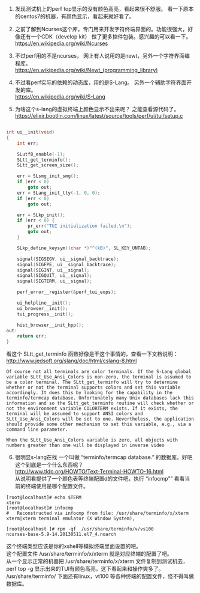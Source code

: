 1.  发现测试机上的perf top显示的没有颜色高亮，看起来很不舒服。
看一下原本的centos7的机器，有颜色显示，看起来就好看了。    



2.  之前了解到Ncurses这个库，专门用来开发字符终端界面的。功能很强大，好像还有一个CDK（develop kit） 做了更多控件包装。感兴趣的可以看一下。   
https://en.wikipedia.org/wiki/Ncurses




3.  不过perf用的不是ncurses， 网上有人说用的是newt，另外一个字符界面编程库。    
https://en.wikipedia.org/wiki/Newt_(programming_library)



4.  不过看perf实际的依赖的动态库，用的是S-Lang。  另外一个辅助字符界面开发的库。   
https://en.wikipedia.org/wiki/S-Lang



5.  为啥这个s-lang的虚拟终端上颜色显示不出来呢？ 之能查看源代码了。      
https://elixir.bootlin.com/linux/latest/source/tools/perf/ui/tui/setup.c
```c

int ui__init(void)
{
	int err;

	SLutf8_enable(-1);
	SLtt_get_terminfo();
	SLtt_get_screen_size();

	err = SLsmg_init_smg();
	if (err < 0)
		goto out;
	err = SLang_init_tty(-1, 0, 0);
	if (err < 0)
		goto out;

	err = SLkp_init();
	if (err < 0) {
		pr_err("TUI initialization failed.\n");
		goto out;
	}

	SLkp_define_keysym((char *)"^(kB)", SL_KEY_UNTAB);

	signal(SIGSEGV, ui__signal_backtrace);
	signal(SIGFPE, ui__signal_backtrace);
	signal(SIGINT, ui__signal);
	signal(SIGQUIT, ui__signal);
	signal(SIGTERM, ui__signal);

	perf_error__register(&perf_tui_eops);

	ui_helpline__init();
	ui_browser__init();
	tui_progress__init();

	hist_browser__init_hpp();
out:
	return err;
}

```



看这个 SLtt_get_terminfo 函数好像是干这个事情的，查看一下文档说明：       
http://www.jedsoft.org/slang/doc/html/cslang-8.html
```text
Of course not all terminals are color terminals. If the S-Lang global variable SLtt_Use_Ansi_Colors is non-zero, the terminal is assumed to be a color terminal. The SLtt_get_terminfo will try to determine whether or not the terminal supports colors and set this variable accordingly. It does this by looking for the capability in the terminfo/termcap database. Unfortunately many Unix databases lack this information and so the SLtt_get_terminfo routine will check whether or not the environment variable COLORTERM exists. If it exists, the terminal will be assumed to support ANSI colors and SLtt_Use_Ansi_Colors will be set to one. Nevertheless, the application should provide some other mechanism to set this variable, e.g., via a command line parameter.

When the SLtt_Use_Ansi_Colors variable is zero, all objects with numbers greater than one will be displayed in inverse video
```


6. 很明显s-lang在找 一个叫做 “terminfo/termcap database.” 的数据库。好吧这个到底是一个什么东西呢？     
http://www.tldp.org/HOWTO/Text-Terminal-HOWTO-16.html      
从说明看提供了一个颜色表等终端配置d的文件吧，执行 “infocmp"” 看看当前的终端使用是哪个配置文件。
```text
[root@localhost]# echo $TERM
xterm
[root@localhost]# infocmp
#	Reconstructed via infocmp from file: /usr/share/terminfo/x/xterm
xterm|xterm terminal emulator (X Window System),

[root@localhost ]# rpm -qf  /usr/share/terminfo/v/vs100
ncurses-base-5.9-14.20130511.el7_4.noarch
```
这个终端类型应该是你的xshell等模拟终端里面设置的吧。     
这个配置文件 /usr/share/terminfo/x/xterm 就是对应终端的配置了吧。       
从一个显示正常的机器把  /usr/share/terminfo/x/xterm  文件复制到测试机去，  
perf top -g 显示出来的TUI有颜色高亮，这下看起来和操作爽多了。     
/usr/share/terminfo/ 下面还有linux，vt100 等各种终端的配置文件，怪不得叫做 数据库。   




